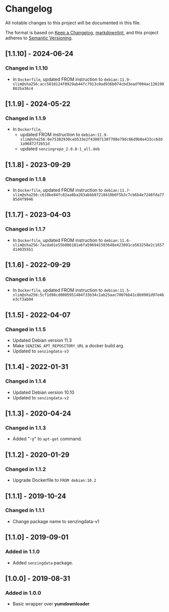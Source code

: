 # Changelog

All notable changes to this project will be documented in this file.

The format is based on [Keep a Changelog](https://keepachangelog.com/en/1.0.0/),
[markdownlint](https://dlaa.me/markdownlint/),
and this project adheres to [Semantic Versioning](https://semver.org/spec/v2.0.0.html).

## [1.1.10] - 2024-06-24

### Changed in 1.1.10

- In `Dockerfile`, updated FROM instruction to `debian:11.9-slim@sha256:acc5810124f0929ab44fc7913c0ad936b074cbd3eadf094ac120190862ba36c4`

## [1.1.9] - 2024-05-22

### Changed in 1.1.9

- In `Dockerfile`, 
  - updated FROM instruction to `debian:11.9-slim@sha256:0e75382930ceb533e2f438071307708e79dc86d9b8e433cc6dd1a96872f2651d`
  - updated `senzingrepo_2.0.0-1_all.deb`

## [1.1.8] - 2023-09-29

### Changed in 1.1.8

- In `Dockerfile`, updated FROM instruction to `debian:11.7-slim@sha256:c618be84fc82aa8ba203abbb07218410b0f5b3c7cb6b4e7248fda7785d4f9946`

## [1.1.7] - 2023-04-03

### Changed in 1.1.7

- In `Dockerfile`, updated FROM instruction to `debian:11.6-slim@sha256:7acda01e55b086181a6fa596941503648e423091ca563258e2c1657d140355b1`

## [1.1.6] - 2022-09-29

### Changed in 1.1.6

- In `Dockerfile`, updated FROM instruction to `debian:11.5-slim@sha256:5cf1d98cd0805951484f33b34c1ab25aac7007bb41c8b9901d97e4be3cf3ab04`

## [1.1.5] - 2022-04-07

### Changed in 1.1.5

- Updated Debian version 11.3
- Make `SENZING_APT_REPOSITORY_URL` a docker build arg.
- Updated to `senzingdata-v3`

## [1.1.4] - 2022-01-31

### Changed in 1.1.4

- Updated Debian version 10.10
- Updated to `senzingdata-v2`

## [1.1.3] - 2020-04-24

### Changed in 1.1.3

- Added "-y" to `apt-get` command.

## [1.1.2] - 2020-01-29

### Changed in 1.1.2

- Upgrade Dockerfile to `FROM debian:10.2`

## [1.1.1] - 2019-10-24

### Changed in 1.1.1

- Change package name to senzingdata-v1

## [1.1.0] - 2019-09-01

### Added in 1.1.0

- Added `senzingdata` package.

## [1.0.0] - 2019-08-31

### Added in 1.0.0

- Basic wrapper over **yumdownloader**
